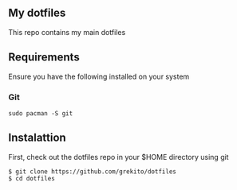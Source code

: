 ## My dotfiles

This repo contains my main dotfiles

## Requirements

Ensure you have the following installed on your system

### Git

```
sudo pacman -S git
```

## Instalattion

First, check out the dotfiles repo in your $HOME directory using git

```
$ git clone https://github.com/grekito/dotfiles
$ cd dotfiles
```
